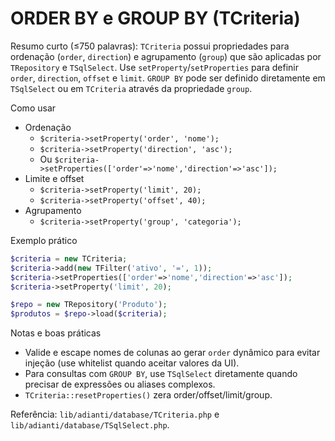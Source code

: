 # ORDER BY e GROUP BY (TCriteria)

Resumo curto (≤750 palavras):
`TCriteria` possui propriedades para ordenação (`order`, `direction`) e agrupamento (`group`) que são aplicadas por `TRepository` e `TSqlSelect`. Use `setProperty`/`setProperties` para definir `order`, `direction`, `offset` e `limit`. `GROUP BY` pode ser definido diretamente em `TSqlSelect` ou em `TCriteria` através da propriedade `group`.

Como usar
- Ordenação
  - `$criteria->setProperty('order', 'nome');`
  - `$criteria->setProperty('direction', 'asc');`
  - Ou `$criteria->setProperties(['order'=>'nome','direction'=>'asc']);`
- Limite e offset
  - `$criteria->setProperty('limit', 20);`
  - `$criteria->setProperty('offset', 40);`
- Agrupamento
  - `$criteria->setProperty('group', 'categoria');`

Exemplo prático
```php
$criteria = new TCriteria;
$criteria->add(new TFilter('ativo', '=', 1));
$criteria->setProperties(['order'=>'nome','direction'=>'asc']);
$criteria->setProperty('limit', 20);

$repo = new TRepository('Produto');
$produtos = $repo->load($criteria);
```

Notas e boas práticas
- Valide e escape nomes de colunas ao gerar `order` dynâmico para evitar injeção (use whitelist quando aceitar valores da UI).
- Para consultas com `GROUP BY`, use `TSqlSelect` diretamente quando precisar de expressões ou aliases complexos.
- `TCriteria::resetProperties()` zera order/offset/limit/group.

Referência: `lib/adianti/database/TCriteria.php` e `lib/adianti/database/TSqlSelect.php`.
